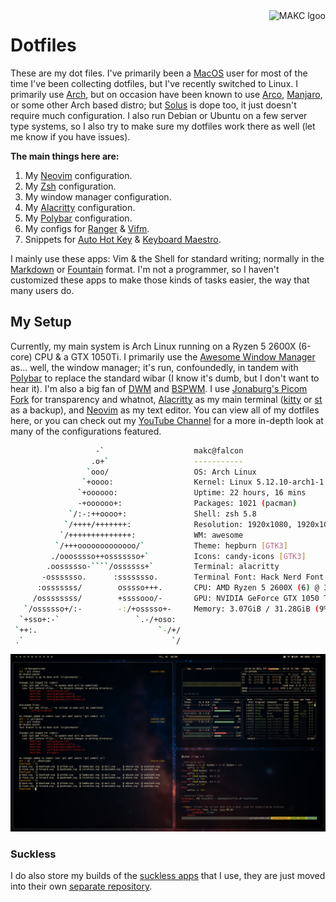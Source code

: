 <a href="https://makc.co">
    <img src="https://makccr.github.io/images/github-header.svg" alt="MAKC lgoo" title="MAKC" align="right" height="50" />
</a>

# Dotfiles
These are my dot files. I've primarily been a [MacOS](https://apple.com/macos/) user for most of the time I've been collecting dotfiles, but I've recently switched to Linux. I primarily use [Arch](https://www.archlinux.org), but on occasion have been known to use [Arco](https://arcolinux.com/), [Manjaro](https://manjaro.org), or some other Arch based distro; but [Solus](https://getsol.us) is dope too, it just doesn't require much configuration. I also run Debian or Ubuntu on a few server type systems, so I also try to make sure my dotfiles work there as well (let me know if you have issues).

**The main things here are:**
1. My [Neovim](https://neovim.io/) configuration. 
2. My [Zsh](https://www.zsh.org/) configuration.
3. My window manager configuration.
4. My [Alacritty](https://github.com/alacritty/alacritty) configuration.
5. My [Polybar](https://polybar.github.io/) configuration.
6. My configs for [Ranger](https://github.com/ranger/ranger) & [Vifm](https://github.com/vifm/vifm).
7. Snippets for [Auto Hot Key](https://www.autohotkey.com/) & [Keyboard Maestro](https://www.keyboardmaestro.com/main/). 

I mainly use these apps: Vim & the Shell for standard writing; normally in the [Markdown](https://www.markdownguide.org/) or [Fountain](https://fountain.io/) format. I'm not a programmer, so I haven't customized these apps to make those kinds of tasks easier, the way that many users do.

## My Setup
Currently, my main system is Arch Linux running on a Ryzen 5 2600X (6-core) CPU & a GTX 1050Ti. I primarily use the [Awesome Window Manager](https://github.com/awesomeWM/awesome) as... well, the window manager; it's run, confoundedly, in tandem with [Polybar](https://github.com/polybar/polybar) to replace the standard wibar (I know it's dumb, but I don't want to hear it). I'm also a big fan of [DWM](https://dwm.suckless.org/) and [BSPWM](https://github.com/baskerville/bspwm). I use [Jonaburg's Picom Fork](https://github.com/jonaburg/picom) for transparency and whatnot, [Alacritty](https://github.com/alacritty/alacritty) as my main terminal ([kitty](https://github.com/kovidgoyal/kitty) or [st](https://st.suckless.org/) as a backup), and [Neovim](https://github.com/neovim/neovim) as my text editor. You can view all of my dotfiles here, or you can check out my [YouTube Channel](https://www.youtube.com/channel/UCWh6YtclgTAzReTASc4uSKw) for a more in-depth look at many of the configurations featured.

```sh
                   -`                    makc@falcon
                  .o+`                   -----------
                 `ooo/                   OS: Arch Linux
                `+oooo:                  Kernel: Linux 5.12.10-arch1-1
               `+oooooo:                 Uptime: 22 hours, 16 mins
               -+oooooo+:                Packages: 1021 (pacman)
             `/:-:++oooo+:               Shell: zsh 5.8
            `/++++/+++++++:              Resolution: 1920x1080, 1920x1080, 1920x1080
           `/++++++++++++++:             WM: awesome
          `/+++ooooooooooooo/`           Theme: hepburn [GTK3]
         ./ooosssso++osssssso+`          Icons: candy-icons [GTK3]
        .oossssso-````/ossssss+`         Terminal: alacritty
       -osssssso.      :ssssssso.        Terminal Font: Hack Nerd Font Mono
      :osssssss/        osssso+++.       CPU: AMD Ryzen 5 2600X (6) @ 3.6GHz
     /ossssssss/        +ssssooo/-       GPU: NVIDIA GeForce GTX 1050 Ti
   `/ossssso+/:-        -:/+osssso+-     Memory: 3.07GiB / 31.28GiB (9%)
  `+sso+:-`                 `.-/+oso:
 `++:.                           `-/+/
 .`                                 `/
```

![Screenshot](https://raw.githubusercontent.com/makccr/dot/master/images/desktop.jpg)

### Suckless
I do also store my builds of the [suckless apps](https://suckless.org/) that I use, they are just moved into their own [separate repository](https://github.com/makccr/suckless).
